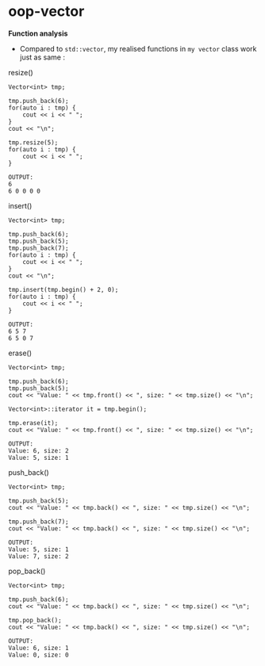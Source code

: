 # oop-vector

**Function analysis**

- Compared to `std::vector`, my realised functions in `my vector` class work just as same :

resize()
```
Vector<int> tmp;

tmp.push_back(6);
for(auto i : tmp) {
    cout << i << " ";
}
cout << "\n";

tmp.resize(5);
for(auto i : tmp) {
    cout << i << " ";
}

OUTPUT:
6
6 0 0 0 0
```

insert()
```
Vector<int> tmp;

tmp.push_back(6);
tmp.push_back(5);
tmp.push_back(7);
for(auto i : tmp) {
    cout << i << " ";
}
cout << "\n";

tmp.insert(tmp.begin() + 2, 0);
for(auto i : tmp) {
    cout << i << " ";
}

OUTPUT:
6 5 7
6 5 0 7
```

erase()
```
Vector<int> tmp;

tmp.push_back(6);
tmp.push_back(5);
cout << "Value: " << tmp.front() << ", size: " << tmp.size() << "\n";

Vector<int>::iterator it = tmp.begin();

tmp.erase(it);
cout << "Value: " << tmp.front() << ", size: " << tmp.size() << "\n";

OUTPUT:
Value: 6, size: 2
Value: 5, size: 1
```

push_back()
```
Vector<int> tmp;

tmp.push_back(5);
cout << "Value: " << tmp.back() << ", size: " << tmp.size() << "\n";

tmp.push_back(7);
cout << "Value: " << tmp.back() << ", size: " << tmp.size() << "\n";

OUTPUT:
Value: 5, size: 1
Value: 7, size: 2
```

pop_back()
```
Vector<int> tmp;

tmp.push_back(6);
cout << "Value: " << tmp.back() << ", size: " << tmp.size() << "\n";

tmp.pop_back();
cout << "Value: " << tmp.back() << ", size: " << tmp.size() << "\n";

OUTPUT:
Value: 6, size: 1
Value: 0, size: 0
```